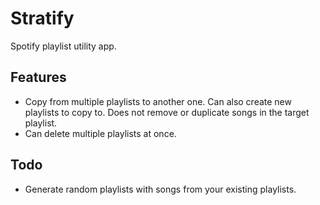 # Stratify

Spotify playlist utility app.

## Features
* Copy from multiple playlists to another one. Can also create new playlists to copy to. Does not remove or duplicate songs in the target playlist.
* Can delete multiple playlists at once.

## Todo
* Generate random playlists with songs from your existing playlists.